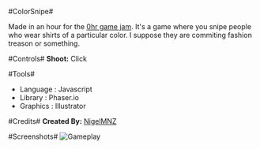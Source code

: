 #ColorSnipe#

Made in an hour for the [0hr game jam](http://0hgame.eu/). It's a game where you snipe people who wear shirts of a particular color. I suppose they are commiting fashion treason or something.

#Controls#
**Shoot:** Click

#Tools#
- Language : Javascript 
- Library : Phaser.io 
- Graphics : Illustrator 

#Credits#
**Created By:** [NigelMNZ](http://nigelmnz.com/)  

#Screenshots#
![Gameplay](http://nigelmnz.com/images/colorsniper.png "Gameplay")
